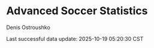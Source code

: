 # Advanced Soccer Statistics
Denis Ostroushko

<!-- gfm -->

Last successful data update: 2025-10-19 05:20:30 CST
